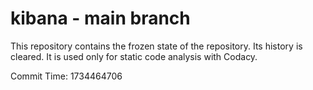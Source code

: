 # kibana - main branch

This repository contains the frozen state of the repository.
Its history is cleared. It is used only for static code
analysis with Codacy.

Commit Time: 1734464706